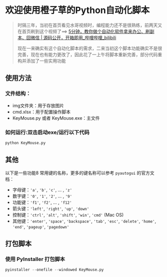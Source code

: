 # 欢迎使用橙子草的Python自动化脚本

> 时隔三年，当初在首页看见水哥视频时，编程能力还不是很熟练，前两天又在首页刷到这个视频了==> [5分钟，教你做个自动化软件拿来办公、刷副本、回微信 | 源码公开，开箱即用_哔哩哔哩_bilibili](https://www.bilibili.com/video/BV1T34y1o73U/?spm_id_from=333.999.0.0) 
>
> 现在一来确实有这个自动化脚本的需求，二来当初这个脚本功能确实不是很完善，现在也有能力更改了，因此花了一上午将脚本重新完善，部分代码重构并添加了一些实用功能

## 使用方法

### 文件结构：

- img文件夹：用于存放图片
- cmd.xlsx：用于配置操作脚本
- KeyMouse.py 或者 KeyMouse.exe：主文件

### 如何运行:双击启动exe/运行以下代码

```py
python KeyMouse.py
```

## 其他

以下是一些功能8 常用键的名称，更多的键名称可以参考 `pyautogui` 的官方文档：

- 字母键：`'a'`, `'b'`, `'c'`, ... , `'z'`
- 数字键：`'0'`, `'1'`, `'2'`, ... , `'9'`
- 功能键：`'f1'`, `'f2'`, ... , `'f12'`
- 箭头键：`'left'`, `'right'`, `'up'`, `'down'`
- 控制键：`'ctrl'`, `'alt'`, `'shift'`, `'win'`, `'cmd'` (Mac OS)
- 其他键：`'enter'`, `'space'`, `'backspace'`, `'tab'`, `'esc'`, `'delete'`, `'home'`, `'end'`, `'pageup'`, `'pagedown'`

## 打包脚本

### 使用 PyInstaller 打包脚本

```py
pyinstaller --onefile --windowed KeyMouse.py
```

